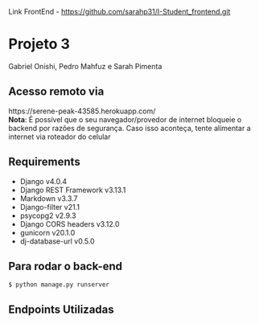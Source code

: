Link FrontEnd - https://github.com/sarahp31/I-Student_frontend.git

<h1>Projeto 3</h1>

Gabriel Onishi, Pedro Mahfuz e Sarah Pimenta

<h2>Acesso remoto via</h2>
https://serene-peak-43585.herokuapp.com/ <br>
<b>Nota</b>: É possível que o seu navegador/provedor de internet bloqueie o backend por razões de segurança. Caso isso aconteça, tente alimentar a internet via roteador do celular

<h2>Requirements</h2>
<ul>
<li>Django v4.0.4</li>
<li>Django REST Framework v3.13.1</li>
<li>Markdown v3.3.7</li>
<li>Django-filter v21.1</li>
<li>psycopg2 v2.9.3</li>
<li>Django CORS headers v3.12.0</li>
<li>gunicorn v20.1.0</li>
<li>dj-database-url v0.5.0</li>
</ul>

<h2>Para rodar o back-end</h2>

```
$ python manage.py runserver
```

<h2>Endpoints Utilizadas</h2>